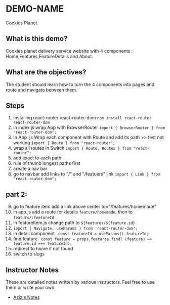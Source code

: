 # DEMO-NAME

Cookies Planet.

## What is this demo?

Cookies planet delivery service website with 4 components : Home,Features,FeatureDetails and About.

## What are the objectives?

The student should learn how to turn the 4 components into pages and route and navigate between them.

## Steps

1. Installing react-router react-router-dom `npm install react-router react-router-dom`
2. in index.js wrap App with BrowserRouter `import { BrowserRouter } from "react-router-dom";`
3. In App .js Wrap each component with Route and add its path >> test not working `import { Route } from "react-router";` 
4. wrap all routes in Switch `import { Route, Routes } from "react-router";`
5. add exact to each path 
6. rule of thumb longest paths first
7. create a nav bar
8. go to navbar add links to "/" and "/featuers" link `import { Link } from "react-router-dom";`

## part 2:
9. go to feature item add a link above center to="/features/homemade"
10. in app.js add a route for details `feature/homemade`, then to `featurs/:featureId`
11. in featureItem.js change path to `${features/${feature.id}`
12. `import { Navigate, useParams } from 'react-router-dom';`
13. in detail component ` const featureId = useParams().featureId;` 
14. find feature ` const feature = props.features.find( (feature) => feature.id === featureId);`
15. redirect to home if not found
16. switch to slugs

## Instructor Notes

These are detailed notes written by various instructors. Feel free to use them or write your own.

- [Aziz's Notes](https://github.com/JoinCODED/DEMO-Template/blob/main/aziz.md)
